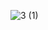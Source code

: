 ![3 (1)](https://user-images.githubusercontent.com/118653054/210923500-4100c6ed-f489-4907-84d0-1a652120fb45.png)
